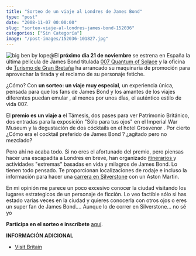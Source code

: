 ```yaml
---
title: "Sorteo de un viaje al Londres de James Bond"
type: "post"
date: "2008-11-07 00:00:00"
slug: "sorteo-viaje-al-londres-james-bond-152036"
categories: ["Sin Categoría"]
image: "/post-images/152036-101827.jpg"
---
```


 ![big ben by lope@](/post-images/152036-101827.jpg "big ben by lope@")El **próximo dia 21 de noviembre** se estrena en España la última película de James Bond titulada [007 Quantum of Solace](http://www.sonypicturesreleasing.es/sites/quantumofsolace/test01_007/) y la oficina de [Turismo de Gran Bretaña](http://www.visitbritain.es/?SE=GGL&CAT=VB+Brand&KEY=visit+britain&MED=IH) ha arrancado su maquinaria de promoción para aprovechar la tirada y el reclamo de su personaje fetiche.

¿Cómo? Con **un sorteo: un viaje muy especial**, un experiencia única, pensada para que los fans de James Bond y los amantes de los viajes diferentes puedan emular , al menos por unos días, el auténtico estilo de vida 007.

El **premio es un viaje a** [](/wp-content/uploads/2008/11/152036-101829.jpg)el Támesis, dos pases para ver Patrimonio Británico, dos entradas para la exposición "Sólo para tus ojos" en el Imperial War Museum y la degustación de dos cócktails en el hotel Grosvenor . Por cierto ¿Cómo era el cocktail preferido de James Bond ? ¿agitado pero no mezclado?

Pero ahí no acaba todo. Si no eres el afortunado del premio, pero piensas hacer una escapadita a Londres en breve, han organizado [itinerarios ](http://www.visitbritain.es/campaigns/james-bond/londres-am.aspx) y actividades "extremas" basadas en vida y milagros de James Bond. Lo tienen todo pensado. Te proporcionan localizaciones de rodaje e incluso la información para hacer una [carrera en Silverstone](http://www.silverstone.co.uk/php/de_overview.html) con un Aston Martin.

En mi opinión me parece un poco excesivo conocer la ciudad visitando los lugares estrategicos de un personaje de ficción. Lo veo factible sólo si has estado varias veces en la ciudad y quieres conocerla con otros ojos o eres un super fan de James Bond.... Aunque lo de correr en Silverstone... no sé yo

**Participa en el sorteo e inscríbete** [aquí](http://www.visitbritain.es/campaigns/james-bond/index.aspx?url=/bond).

**INFORMACIÓN ADICIONAL**

- [Visit Britain](http://www.visitbritain.es/)